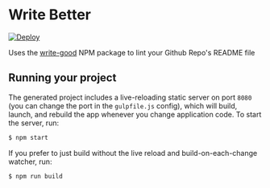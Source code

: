 
# Write Better

[![Deploy](https://www.herokucdn.com/deploy/button.png)](https://heroku.com/deploy)

Uses the [write-good](https://www.npmjs.com/package/write-good) NPM package to lint your Github Repo's README file

## Running your project

The generated project includes a live-reloading static server on port `8080` (you can change the port in the `gulpfile.js` config), which will build, launch, and rebuild the app whenever you change application code. To start the server, run:

```bash
$ npm start
```

If you prefer to just build without the live reload and build-on-each-change watcher, run:

```bash
$ npm run build
```